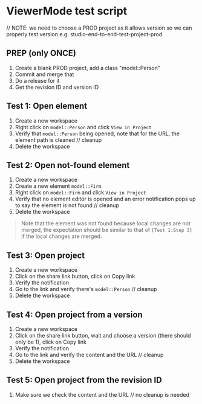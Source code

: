 # ViewerMode test script

// NOTE: we need to choose a PROD project as it allows version so we can properly test version
e.g. studio-end-to-end-test-project-prod

## PREP (only ONCE)

1. Create a blank PROD project, add a class "model::Person"
2. Commit and merge that
3. Do a release for it
4. Get the revision ID and version ID

## Test 1: Open element

1. Create a new workspace
2. Right click on `model::Person` and click `View in Project`
3. Verify that `model::Person` being opened, note that for the URL, the element path is cleaned
   // cleanup
4. Delete the workspace

## Test 2: Open not-found element

1. Create a new workspace
2. Create a new element `model::Firm`
3. Right click on `model::Firm` and click `View in Project`
4. Verify that no element editor is opened and an error notification pops up to say the element is not found
   // cleanup
5. Delete the workspace

> Note that the element was not found because local changes are not merged, the expectation should be similar to that of `[Test 1:Step 3]` if the local changes are merged.

## Test 3: Open project

1. Create a new workspace
2. Click on the share link button, click on Copy link
3. Verify the notification
4. Go to the link and verify there's `model::Person`
   // cleanup
5. Delete the workspace

## Test 4: Open project from a version

1. Create a new workspace
2. Click on the share link button, wait and choose a version (there should only be 1), click on Copy link
3. Verify the notification
4. Go to the link and verify the content and the URL
   // cleanup
5. Delete the workspace

## Test 5: Open project from the revision ID

1. Make sure we check the content and the URL
   // no cleanup is needed
